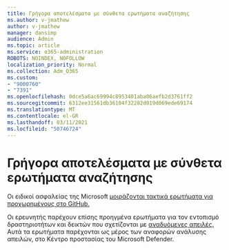 ```yaml
---
title: Γρήγορα αποτελέσματα με σύνθετα ερωτήματα αναζήτησης
ms.author: v-jmathew
author: v-jmathew
manager: dansimp
audience: Admin
ms.topic: article
ms.service: o365-administration
ROBOTS: NOINDEX, NOFOLLOW
localization_priority: Normal
ms.collection: Adm_O365
ms.custom:
- "9000760"
- "7391"
ms.openlocfilehash: 0dce5a6ac69994c8953401aba06aefb2d3761ff2
ms.sourcegitcommit: 6312ee31561db36104f32282d019d069ede69174
ms.translationtype: MT
ms.contentlocale: el-GR
ms.lasthandoff: 03/11/2021
ms.locfileid: "50746724"
---
```

# <a name="get-started-with-advanced-hunting-queries"></a>Γρήγορα αποτελέσματα με σύνθετα ερωτήματα αναζήτησης

Οι ειδικοί ασφαλείας της Microsoft [μοιράζονται τακτικά ερωτήματα για προχωρημένους στο GitHub.](https://go.microsoft.com/fwlink/?linkid=2144624)

Οι ερευνητής παρέχουν επίσης προηγμένα ερωτήματα για τον εντοπισμό δραστηριοτήτων και δεικτών που σχετίζονται με [αναδυόμενες απειλές.](https://go.microsoft.com/fwlink/?linkid=2145808) Αυτά τα ερωτήματα παρέχονται ως μέρος των αναφορών ανάλυσης απειλών, στο Κέντρο προστασίας του Microsoft Defender.

